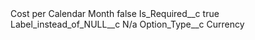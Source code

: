 <?xml version="1.0" encoding="UTF-8"?>
<CustomMetadata xmlns="http://soap.sforce.com/2006/04/metadata" xmlns:xsi="http://www.w3.org/2001/XMLSchema-instance" xmlns:xsd="http://www.w3.org/2001/XMLSchema">
    <label>Cost per Calendar Month</label>
    <protected>false</protected>
    <values>
        <field>Is_Required__c</field>
        <value xsi:type="xsd:boolean">true</value>
    </values>
    <values>
        <field>Label_instead_of_NULL__c</field>
        <value xsi:type="xsd:string">N/a</value>
    </values>
    <values>
        <field>Option_Type__c</field>
        <value xsi:type="xsd:string">Currency</value>
    </values>
</CustomMetadata>
